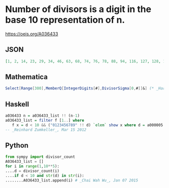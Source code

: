 # Number of divisors is a digit in the base 10 representation of n\.
https://oeis.org/A036433
## JSON
```JSON
[1, 2, 14, 23, 29, 34, 46, 63, 68, 74, 76, 78, 88, 94, 116, 127, 128, 134, 138, 141, 142, 143, 145, 146, 164, 182, 184, 186, 189, 194, 196, 211, 214, 223, 227, 229, 233, 236, 238, 239, 241, 247, 248, 249, 251, 254, 257, 258, 261, 263, 268, 269, 271, 274, 277]
```
## Mathematica
```Mathematica
Select[Range[300],MemberQ[IntegerDigits[#],DivisorSigma[0,#]]&] (* _Harvey P. Dale_, Sep 02 2013 *)
```
## Haskell
```Haskell
a036433 n = a036433_list !! (n-1)
a036433_list = filter f [1..] where
   f x = d < 10 && ("0123456789" !! d) `elem` show x where d = a000005 x
-- _Reinhard Zumkeller_, Mar 15 2012
```
## Python
```Python
from sympy import divisor_count
A036433_list = []
for i in range(1,10**5):
....d = divisor_count(i)
....if d < 10 and str(d) in str(i):
........A036433_list.append(i) # _Chai Wah Wu_, Jan 07 2015
```
